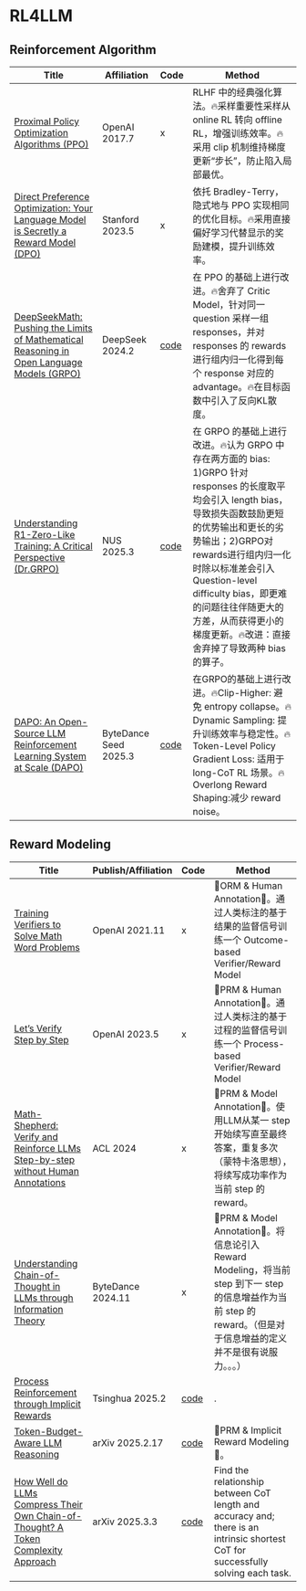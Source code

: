 # RL4LLM

## Reinforcement Algorithm
| Title | Affiliation | Code |  Method |
|-----|-----|-----|-----|
| [Proximal Policy Optimization Algorithms (PPO)](https://arxiv.org/abs/1707.06347) | OpenAI 2017.7 | x | RLHF 中的经典强化算法。🔥采样重要性采样从 online RL 转向 offline RL，增强训练效率。🔥采用 clip 机制维持梯度更新“步长”，防止陷入局部最优。|
| [Direct Preference Optimization: Your Language Model is Secretly a Reward Model (DPO)](https://arxiv.org/abs/2305.18290) | Stanford 2023.5 | x | 依托 Bradley-Terry，隐式地与 PPO 实现相同的优化目标。🔥采用直接偏好学习代替显示的奖励建模，提升训练效率。 |
| [DeepSeekMath: Pushing the Limits of Mathematical Reasoning in Open Language Models (GRPO)](https://arxiv.org/abs/2402.03300) | DeepSeek 2024.2 | [code](https://github.com/deepseek-ai/DeepSeek-Math) | 在 PPO 的基础上进行改进。🔥舍弃了 Critic Model，针对同一 question 采样一组 responses，并对 responses 的 rewards 进行组内归一化得到每个 response 对应的 advantage。🔥在目标函数中引入了反向KL散度。 |
| [Understanding R1-Zero-Like Training: A Critical Perspective (Dr.GRPO)](https://arxiv.org/abs/2503.20783) | NUS 2025.3 | [code](https://github.com/sail-sg/understand-r1-zero) | 在 GRPO 的基础上进行改进。🔥认为 GRPO 中存在两方面的 bias: 1)GRPO 针对 responses 的长度取平均会引入 length bias，导致损失函数鼓励更短的优势输出和更长的劣势输出；2)GRPO对rewards进行组内归一化时除以标准差会引入 Question-level difficulty bias，即更难的问题往往伴随更大的方差，从而获得更小的梯度更新。🔥改进：直接舍弃掉了导致两种 bias 的算子。 |
| [DAPO: An Open-Source LLM Reinforcement Learning System at Scale (DAPO)](https://arxiv.org/abs/2503.14476) | ByteDance Seed 2025.3 | [code](https://github.com/volcengine/verl) | 在GRPO的基础上进行改进。🔥Clip-Higher: 避免 entropy collapse。🔥Dynamic Sampling: 提升训练效率与稳定性。🔥Token-Level Policy Gradient Loss: 适用于 long-CoT RL 场景。🔥Overlong Reward Shaping:减少 reward noise。 |

## Reward Modeling
| Title | Publish/Affiliation | Code |  Method |
|-----|-----|-----|-----|
| [Training Verifiers to Solve Math Word Problems](https://arxiv.org/abs/2110.14168) | OpenAI 2021.11 | x | 🎯ORM & Human Annotation🎯。通过人类标注的基于结果的监督信号训练一个 Outcome-based Verifier/Reward Model |
| [Let’s Verify Step by Step](https://arxiv.org/abs/2305.20050) | OpenAI 2023.5 | x | 🎯PRM & Human Annotation🎯。通过人类标注的基于过程的监督信号训练一个 Process-based Verifier/Reward Model |
| [Math-Shepherd: Verify and Reinforce LLMs Step-by-step without Human Annotations](https://arxiv.org/abs/2312.08935) | ACL 2024 | x | 🎯PRM & Model Annotation🎯。使用LLM从某一 step 开始续写直至最终答案，重复多次（蒙特卡洛思想），将续写成功率作为当前 step 的 reward。|
| [Understanding Chain-of-Thought in LLMs through Information Theory](https://arxiv.org/abs/2411.11984) | ByteDance 2024.11 | x | 🎯PRM & Model Annotation🎯。将信息论引入 Reward Modeling，将当前 step 到下一 step 的信息增益作为当前 step 的reward。（但是对于信息增益的定义并不是很有说服力。。。） |
| [Process Reinforcement through Implicit Rewards](https://arxiv.org/abs/2502.01456) | Tsinghua 2025.2 | [code](https://github.com/PRIME-RL/PRIME) | . |
| [Token-Budget-Aware LLM Reasoning](https://arxiv.org/pdf/2412.18547) | arXiv 2025.2.17 | [code](https://github.com/GeniusHTX/TALE) | 🎯PRM & Implicit Reward Modeling🎯。 |
| [How Well do LLMs Compress Their Own Chain-of-Thought? A Token Complexity Approach](https://arxiv.org/pdf/2503.01141) | arXiv 2025.3.3 | [code](https://github.com/Compressed-CoT/compressed-cot) | Find the relationship between CoT length and accuracy and; there is an intrinsic shortest CoT for successfully solving each task. |
